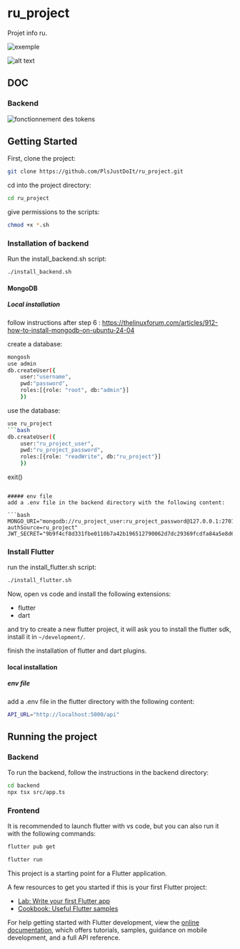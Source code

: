 # ru_project

Projet info ru.

![exemple](image.png)


![alt text](image-2.png)

## DOC

### Backend

![fonctionnement des tokens](tokens.png)

## Getting Started

First, clone the project:


```bash
git clone https://github.com/PlsJustDoIt/ru_project.git
```

cd into the project directory:

```bash
cd ru_project
```

give permissions to the scripts:

```bash
chmod +x *.sh
```

### Installation of backend

Run the install_backend.sh script:

```bash
./install_backend.sh
```

#### MongoDB

##### Local installation

<!-- ##### Create a database

```bash
mongosh
use admin
```
 -->

follow instructions after step 6 : https://thelinuxforum.com/articles/912-how-to-install-mongodb-on-ubuntu-24-04

create a database:

```bash
mongosh
use admin
db.createUser({
    user:"username", 
    pwd:"password", 
    roles:[{role: "root", db:"admin"}]
    })
```


use the database:

```bash
use ru_project
```bash
db.createUser({
    user:"ru_project_user",
    pwd:"ru_project_password",
    roles:[{role: "readWrite", db:"ru_project"}]
    })
```
exit()
```

##### env file
add a .env file in the backend directory with the following content:

```bash
MONGO_URI="mongodb://ru_project_user:ru_project_password@127.0.0.1:27017/ru_project?authSource=ru_project"
JWT_SECRET="9b9f4cf8d331fbe0110b7a42b196512790062d7dc29369fcdfa84a5e8d6301c8"
```


### Install Flutter

run the install_flutter.sh script:

```bash
./install_flutter.sh
```

Now, open vs code and install the following extensions:
- flutter
- dart

and try to create a new flutter project, it will ask you to install the flutter sdk, install it in `~/development/`.

finish the installation of flutter and dart plugins.

#### local installation

##### env file
add a .env file in the flutter directory with the following content:

```bash
API_URL="http://localhost:5000/api"
```

## Running the project

### Backend

To run the backend, follow the instructions in the backend directory:
```bash
cd backend
npx tsx src/app.ts
```

### Frontend

It is recommended to launch flutter with vs code, but you can also run it with the following commands:

```bash
flutter pub get
```

```bash
flutter run
```




This project is a starting point for a Flutter application.

A few resources to get you started if this is your first Flutter project:

- [Lab: Write your first Flutter app](https://docs.flutter.dev/get-started/codelab)
- [Cookbook: Useful Flutter samples](https://docs.flutter.dev/cookbook)

For help getting started with Flutter development, view the
[online documentation](https://docs.flutter.dev/), which offers tutorials,
samples, guidance on mobile development, and a full API reference.
